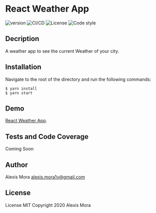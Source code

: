 # React Weather App

![version](https://img.shields.io/badge/version-1.1.0-blue.svg)
![CI/CD](https://github.com/alxsmora1/portfolio/actions/workflows/react-weather-app.yml/badge.svg)
![License](https://img.shields.io/github/license/alxsmora1/react-weather-app)
![Code style](https://img.shields.io/badge/code_style-prettier-ff69b4.svg)

## Decription
A weather app to see the current Weather of your city.

## Installation
Navigate to the root of the directory and run the following commands:

    $ yarn install
    $ yarn start

## Demo
[React Weather App](https://alxsmora1.github.io/react-weather-app/#/).

## Tests and Code Coverage
Coming Soon

## Author
Alexis Mora <alexis.mora1v@gmail.com>

## License
License MIT Copyright 2020 Alexis Mora

